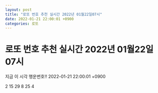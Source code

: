 ```yaml
---
layout: post
title: "로또 번호 추천 실시간 2022년 01월22일07시"
date: 2022-01-21 22:00:01 +0900
categories: 로또
---
```


# 로또 번호 추천 실시간 2022년 01월22일07시

지금 이 시각 행운번호!! 2022-01-21 22:00:01 +0900

 2  15  29  8  25  4 

